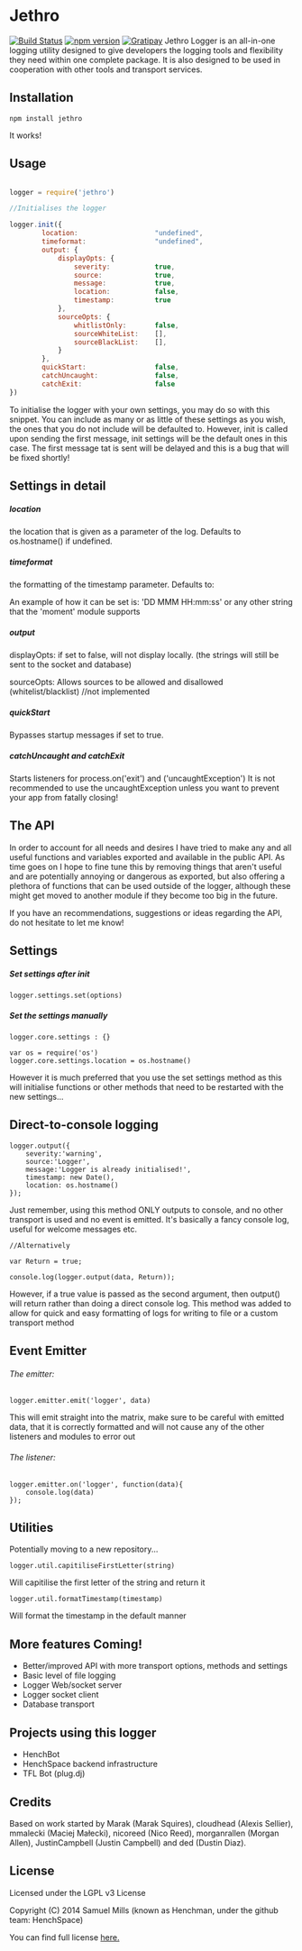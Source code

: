 # Jethro  

[![Build Status](https://travis-ci.org/HenchSpace/Jethro.svg?branch=master)](https://travis-ci.org/HenchSpace/Jethro)
[![npm version](http://img.shields.io/npm/v/gh-badges.svg)](https://npmjs.org/package/jethro)
[![Gratipay][gratipay-image]][gratipay-url]
Jethro Logger is an all-in-one logging utility designed to give developers the logging tools and flexibility they need within one complete package. It is also designed to be used in cooperation with other tools and transport services.



Installation
------------
`npm install jethro`

It works!

## Usage

```js

logger = require('jethro')

//Initialises the logger

logger.init({
		location: 					"undefined",
		timeformat: 				"undefined",
		output: {
			displayOpts: {
				severity: 			true,
				source: 			true,
				message: 			true,
				location:	 		false,
				timestamp: 			true
			},
			sourceOpts: {
				whitlistOnly: 		false,
				sourceWhiteList: 	[],
				sourceBlackList: 	[],
			}
		},
		quickStart: 				false,
		catchUncaught: 				false,
		catchExit: 					false
})
```
To initialise the logger with your own settings, you may do so with this snippet. You can include as many or as little of these settings as you wish, the ones that you do not include will be defaulted to.
However, init is called upon sending the first message, init settings will be the default ones in this case. The first message tat is sent will be delayed and this is a bug that will be fixed shortly!

## Settings in detail

##### location

the location that is given as a parameter of the log. Defaults to os.hostname() if undefined. 

##### timeformat 

the formatting of the timestamp parameter. Defaults to:

An example of how it can be set is: 'DD MMM HH:mm:ss' or any other string that the 'moment' module supports

##### output

displayOpts: if set to false, will not display locally. (the strings will still be sent to the socket and database)

sourceOpts: Allows sources to be allowed and disallowed (whitelist/blacklist) //not implemented

##### quickStart

Bypasses startup messages if set to true.

##### catchUncaught and catchExit

Starts listeners for process.on('exit') and ('uncaughtException')
It is not recommended to use the uncaughtException unless you want to prevent your app from fatally closing!

The API
-------

In order to account for all needs and desires I have tried to make any and all useful functions and variables exported and available in the public API. As time goes on I hope to fine tune this by removing things that aren't useful and are potentially annoying or dangerous as exported, but also offering a plethora of functions that can be used outside of the logger, although these might get moved to another module if they become too big in the future.

If you have an recommendations, suggestions or ideas regarding the API, do not hesitate to let me know!  

## Settings

##### Set settings after init
```
logger.settings.set(options)
```

##### Set the settings manually
```
logger.core.settings : {}
```
```
var os = require('os')
logger.core.settings.location = os.hostname()
```
However it is much preferred that you use the set settings method as this will initialise functions or other methods that need to be restarted with the new settings...

##  Direct-to-console logging
```
logger.output({
	severity:'warning', 
	source:'Logger',
	message:'Logger is already initialised!',
	timestamp: new Date(),
	location: os.hostname()
});
```
Just remember, using this method ONLY outputs to console, and no other transport is used and no event is emitted. It's basically a fancy console log, useful for welcome messages etc.
```
//Alternatively

var Return = true;

console.log(logger.output(data, Return));
```
However, if a true value is passed as the second argument, then output() will return rather than doing a direct console log. This method was added to allow for quick and easy formatting of logs for writing to file or a custom transport method

## Event Emitter

###### The emitter:
```
logger.emitter.emit('logger', data)
```
This will emit straight into the matrix, make sure to be careful with emitted data, that it is correctly formatted and will not cause any of the other listeners and modules to error out

###### The listener:
```
logger.emitter.on('logger', function(data){
	console.log(data)
});
```

## Utilities

Potentially moving to a new repository...
```
logger.util.capitiliseFirstLetter(string)
```
Will capitilise the first letter of the string and return it

```
logger.util.formatTimestamp(timestamp) 
```
Will format the timestamp in the default manner

More features Coming!
---------------------
* Better/improved API with more transport options, methods and settings
* Basic level of file logging
* Logger Web/socket server
* Logger socket client
* Database transport

Projects using this logger
--------------------------
* HenchBot
* HenchSpace backend infrastructure
* TFL Bot (plug.dj)

Credits
-------
Based on work started by Marak (Marak Squires), cloudhead (Alexis Sellier), mmalecki (Maciej Małecki), nicoreed (Nico
Reed), morganrallen (Morgan Allen), JustinCampbell (Justin Campbell) and ded (Dustin Diaz).

License
-------
Licensed under the LGPL v3 License

Copyright (C) 2014  Samuel Mills (known as Henchman, under the github team: HenchSpace)

You can find full license [here.](https://github.com/HenchSpace/Jethro/blob/master/LICENSE.txt)


[gratipay-image]: https://img.shields.io/gratipay/dougwilson.svg
[gratipay-url]: https://www.gratipay.com/Hunchmun/